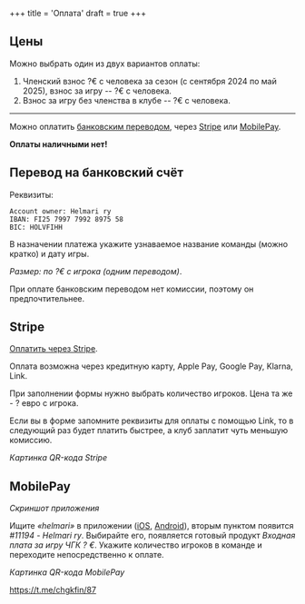 +++
title = 'Оплата'
draft = true
+++

## Цены

Можно выбрать один из двух вариантов оплаты:

1. Членский взнос ?€ с человека за сезон (с сентября 2024 по май 2025), взнос за игру -- ?€ с человека.
2. Взнос за игру без членства в клубе -- ?€ с человека.

---

Можно оплатить [банковским переводом](#перевод-на-банковский-счёт), через [Stripe](#stripe) или [MobilePay](#mobilepay).

**Оплаты наличными нет!**

## Перевод на банковский счёт

Реквизиты:

```
Account owner: Helmari ry
IBAN: FI25 7997 7992 8975 58
BIC: HOLVFIHH
```

В назначении платежа укажите узнаваемое название команды (можно кратко) и дату игры.

_Размер: по ?€ с игрока (одним переводом)_.

При оплате банковским переводом нет комиссии, поэтому он предпочтительнее.

## Stripe

[Оплатить через Stripe](https://buy.stripe.com/28o8yqfK6c7tdB6288).

Оплата возможна через кредитную карту, Apple Pay, Google Pay, Klarna, Link.

При заполнении формы нужно выбрать количество игроков. Цена та же - ? евро с игрока.

Если вы в форме запомните реквизиты для оплаты с помощью Link, то в следующий раз будет платить быстрее, а клуб заплатит чуть меньшую комиссию.

_Картинка QR-кода Stripe_

## MobilePay

_Скриншот приложения_

Ищите _«helmari»_ в приложении ([iOS](https://play.google.com/store/apps/details?id=fi.danskebank.mobilepay), [Android](https://play.google.com/store/apps/details?id=fi.danskebank.mobilepay)), вторым пунктом появится _#11194 - Helmari ry_. Выбирайте его, появляется готовый продукт _Входная плата за игру ЧГК ? €_. Укажите количество игроков в команде и переходите непосредственно к оплате.

_Картинка QR-кода MobilePay_

https://t.me/chgkfin/87
